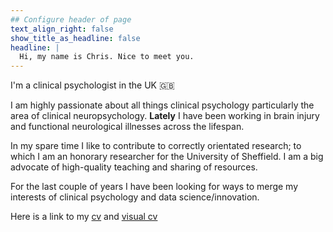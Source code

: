 ```yaml
---
## Configure header of page
text_align_right: false
show_title_as_headline: false
headline: |
  Hi, my name is Chris. Nice to meet you.
---
```


<!-- this is a subheadline -->
I'm a clinical psychologist in the UK :uk: 

I am highly passionate about all things clinical psychology particularly the area of clinical neuropsychology. **Lately** I have been working in brain injury and functional neurological illnesses across the lifespan.

In my spare time I like to contribute to correctly orientated research; to which I am an honorary researcher for the University of Sheffield. I am a big advocate of high-quality teaching and sharing of resources.

For the last couple of years I have been looking for ways to merge my interests of clinical psychology and data science/innovation.

Here is a link to my [cv](resume.pdf) and [visual cv](visual-cv.pdf)
